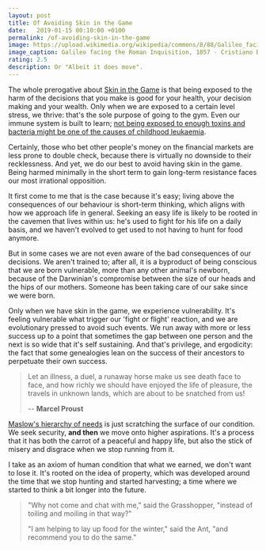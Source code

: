 ```yaml
---
layout: post
title: Of Avoiding Skin in the Game
date:   2019-01-15 00:10:00 +0100
permalink: /of-avoiding-skin-in-the-game
image: https://upload.wikimedia.org/wikipedia/commons/8/88/Galileo_facing_the_Roman_Inquisition.jpg
image_caption: Galileo facing the Roman Inquisition, 1857 - Cristiano Banti
rating: 2.5
description: Or "Albeit it does move".
---
```

The whole prerogative about [Skin in the Game](/skin-in-the-game) is that being exposed to the harm of the decisions that you make is good for your health, your decision making and your wealth. Only when we are exposed to a certain level stress, we thrive: that's the sole purpose of going to the gym. Even our immune system is built to learn; [not being exposed to enough toxins and bacteria might be one of the causes of childhood leukaemia](https://www.youtube.com/watch?v=hI3wrKpxySA).

Certainly, those who bet other people's money on the financial markets are less prone to double check, because there is virtually no downside to their recklessness. And yet, we do our best to avoid having skin in the game. Being harmed minimally in the short term to gain long-term resistance faces our most irrational opposition.

It first come to me that is the case because it's easy; living above the consequences of our behaviour is short-term thinking, which aligns with how we approach life in general. Seeking an easy life is likely to be rooted in the cavemen that lives within us: he's used to fight for his life on a daily basis, and we haven't evolved to get used to not having to hunt for food anymore.

But in some cases we are not even aware of the bad consequences of our decisions. We aren't trained to; after all, it is a byproduct of being conscious that we are born vulnerable, more than any other animal's newborn, because of the Darwinian's compromise between the size of our heads and the hips of our mothers. Someone has been taking care of our sake since we were born.

Only when we have skin in the game, we experience vulnerability. It's feeling vulnerable what trigger our 'fight or flight' reaction, and we are evolutionary pressed to avoid such events. We run away with more or less success up to a point that sometimes the gap between one person and the next is so wide that it's self sustaining. And that's privilege, and ergodicity: the fact that some genealogies lean on the success of their ancestors to perpetuate their own success.

> Let an illness, a duel, a runaway horse make us see death face to face, and how richly we should have enjoyed the life of pleasure, the travels in unknown lands, which are about to be snatched from us!
>
> -- __Marcel Proust__

[Maslow's hierarchy of needs](https://en.wikipedia.org/wiki/Maslow%27s_hierarchy_of_needs) is just scratching the surface of our condition. We seek security, __and then__ we move onto higher aspirations. It's a process that it has both the carrot of a peaceful and happy life, but also the stick of misery and disgrace when we stop running from it.

I take as an axiom of human condition that what we earned, we don't want to lose it. It's rooted on the idea of property, which was developed around the time that we stop hunting and started harvesting; a time where we started to think a bit longer into the future.

> "Why not come and chat with me," said the Grasshopper, "instead of toiling and moiling in that way?"
>
> "I am helping to lay up food for the winter," said the Ant, "and recommend you to do the same."
>
